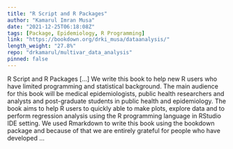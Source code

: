 ```yaml
---
title: "R Script and R Packages"
author: "Kamarul Imran Musa"
date: "2021-12-25T06:18:08Z"
tags: [Package, Epidemiology, R Programming]
link: "https://bookdown.org/drki_musa/dataanalysis/"
length_weight: "27.8%"
repo: "drkamarul/multivar_data_analysis"
pinned: false
---
```


R Script and R Packages [...] We write this book to help new R users who have limited programming and statistical background. The main audience for this book will be medical epidemiologists, public health researchers and analysts and post-graduate students in public health and epidemiology. The book aims to help R users to quickly able to make plots, explore data and to perform regression analysis using the R programming language in RStudio IDE setting. We used Rmarkdown to write this book using the bookdown package and because of that we are entirely grateful for people who have developed ...
